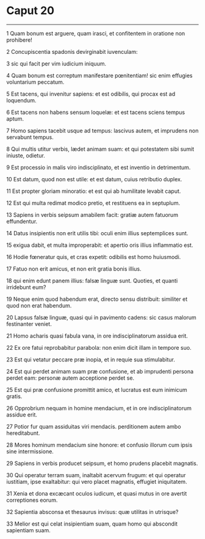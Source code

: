 # Caput 20

***

1 Quam bonum est arguere, quam irasci, et confitentem in oratione non prohibere!

2 Concupiscentia spadonis devirginabit iuvenculam:

3 sic qui facit per vim iudicium iniquum.

4 Quam bonum est correptum manifestare pœnitentiam! sic enim effugies voluntarium peccatum.

5 Est tacens, qui invenitur sapiens: et est odibilis, qui procax est ad loquendum.

6 Est tacens non habens sensum loquelæ: et est tacens sciens tempus aptum.

7 Homo sapiens tacebit usque ad tempus: lascivus autem, et imprudens non servabunt tempus.

8 Qui multis utitur verbis, lædet animam suam: et qui potestatem sibi sumit iniuste, odietur.

9 Est processio in malis viro indisciplinato, et est inventio in detrimentum.

10 Est datum, quod non est utile: et est datum, cuius retributio duplex.

11 Est propter gloriam minoratio: et est qui ab humilitate levabit caput.

12 Est qui multa redimat modico pretio, et restituens ea in septuplum.

13 Sapiens in verbis seipsum amabilem facit: gratiæ autem fatuorum effundentur.

14 Datus insipientis non erit utilis tibi: oculi enim illius septemplices sunt.

15 exigua dabit, et multa improperabit: et apertio oris illius inflammatio est.

16 Hodie fœneratur quis, et cras expetit: odibilis est homo huiusmodi.

17 Fatuo non erit amicus, et non erit gratia bonis illius.

18 qui enim edunt panem illius: falsæ linguæ sunt. Quoties, et quanti irridebunt eum?

19 Neque enim quod habendum erat, directo sensu distribuit: similiter et quod non erat habendum.

20 Lapsus falsæ linguæ, quasi qui in pavimento cadens: sic casus malorum festinanter veniet.

21 Homo acharis quasi fabula vana, in ore indisciplinatorum assidua erit.

22 Ex ore fatui reprobabitur parabola: non enim dicit illam in tempore suo.

23 Est qui vetatur peccare præ inopia, et in requie sua stimulabitur.

24 Est qui perdet animam suam præ confusione, et ab imprudenti persona perdet eam: personæ autem acceptione perdet se.

25 Est qui præ confusione promittit amico, et lucratus est eum inimicum gratis.

26 Opprobrium nequam in homine mendacium, et in ore indisciplinatorum assidue erit.

27 Potior fur quam assiduitas viri mendacis. perditionem autem ambo hereditabunt.

28 Mores hominum mendacium sine honore: et confusio illorum cum ipsis sine intermissione.

29 Sapiens in verbis producet seipsum, et homo prudens placebit magnatis.

30 Qui operatur terram suam, inaltabit acervum frugum: et qui operatur iustitiam, ipse exaltabitur: qui vero placet magnatis, effugiet iniquitatem.

31 Xenia et dona excæcant oculos iudicum, et quasi mutus in ore avertit correptiones eorum.

32 Sapientia absconsa et thesaurus invisus: quæ utilitas in utrisque?

33 Melior est qui celat insipientiam suam, quam homo qui abscondit sapientiam suam.

